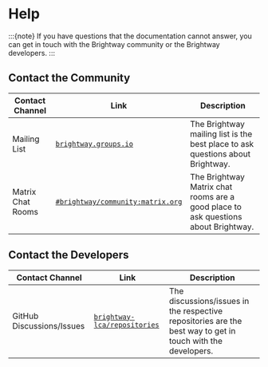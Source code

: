 # Help

:::{note}
If you have questions that the documentation cannot answer, you can get in touch with the Brightway community or the Brightway developers.
:::

## Contact the Community

| Contact Channel | Link | Description |
| --------------- | ---- | ----------- |
| Mailing List | [`brightway.groups.io`](https://brightway.groups.io/) | The Brightway mailing list is the best place to ask questions about Brightway. |
| Matrix Chat Rooms | [`#brightway/community:matrix.org`](https://app.element.io/#/room/#brightway/community:matrix.org) | The Brightway Matrix chat rooms are a good place to ask questions about Brightway. |

## Contact the Developers

| Contact Channel | Link | Description |
| --------------- | ---- | ----------- |
| GitHub Discussions/Issues | [`brightway-lca/repositories`](https://github.com/orgs/brightway-lca/repositories) | The discussions/issues in the respective repositories are the best way to get in touch with the developers. |